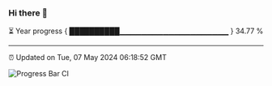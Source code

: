 ### Hi there 👋

⏳ Year progress { ██████████▁▁▁▁▁▁▁▁▁▁▁▁▁▁▁▁▁▁▁▁ } 34.77 %

---

⏰ Updated on Tue, 07 May 2024 06:18:52 GMT

![Progress Bar CI](https://github.com/liununu/liununu/workflows/Progress%20Bar%20CI/badge.svg)
